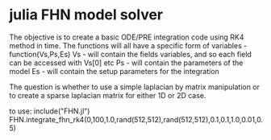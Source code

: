 # julia FHN model solver
The objective is to create a basic ODE/PRE integration code using
RK4 method in time. The functions will all have a specific form of 
variables - function(Vs,Ps,Es)
Vs - will contain the fields variables, and so each field can be accessed 
with Vs[0] etc
Ps - will contain the parameters of the model
Es - will contain the setup parameters for the integration

The question is whether to use a simple laplacian by matrix manipulation
or to create a sparse laplacian matrix for either 1D or 2D case.

to use:
include("FHN.jl")
FHN.integrate_fhn_rk4(0,100,1.0,rand(512,512),rand(512,512),0.1,0.1,1.0,0.01,0.5)

